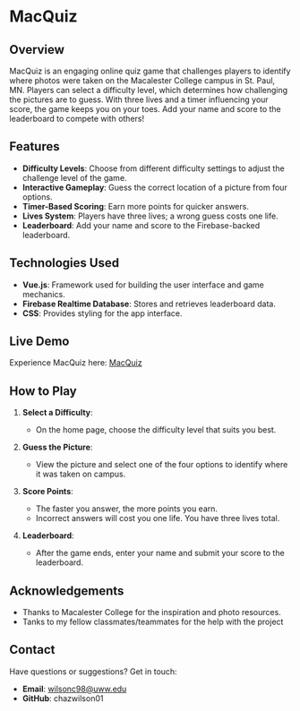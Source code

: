 # MacQuiz

## Overview

MacQuiz is an engaging online quiz game that challenges players to identify where photos were taken on the Macalester College campus in St. Paul, MN. Players can select a difficulty level, which determines how challenging the pictures are to guess. With three lives and a timer influencing your score, the game keeps you on your toes. Add your name and score to the leaderboard to compete with others!

## Features

- **Difficulty Levels**: Choose from different difficulty settings to adjust the challenge level of the game.
- **Interactive Gameplay**: Guess the correct location of a picture from four options.
- **Timer-Based Scoring**: Earn more points for quicker answers.
- **Lives System**: Players have three lives; a wrong guess costs one life.
- **Leaderboard**: Add your name and score to the Firebase-backed leaderboard.

## Technologies Used

- **Vue.js**: Framework used for building the user interface and game mechanics.
- **Firebase Realtime Database**: Stores and retrieves leaderboard data.
- **CSS**: Provides styling for the app interface.

## Live Demo

Experience MacQuiz here: [MacQuiz](https://macquiz-567dd.web.app/#/)

## How to Play

1. **Select a Difficulty**:

   - On the home page, choose the difficulty level that suits you best.

2. **Guess the Picture**:

   - View the picture and select one of the four options to identify where it was taken on campus.

3. **Score Points**:

   - The faster you answer, the more points you earn.
   - Incorrect answers will cost you one life. You have three lives total.

4. **Leaderboard**:

   - After the game ends, enter your name and submit your score to the leaderboard.

## Acknowledgements

- Thanks to Macalester College for the inspiration and photo resources.
- Tanks to my fellow classmates/teammates for the help with the project

## Contact

Have questions or suggestions? Get in touch:

- **Email**: [wilsonc98@uww.edu](mailto\:wilsonc98@uww.edu)
- **GitHub**: chazwilson01

